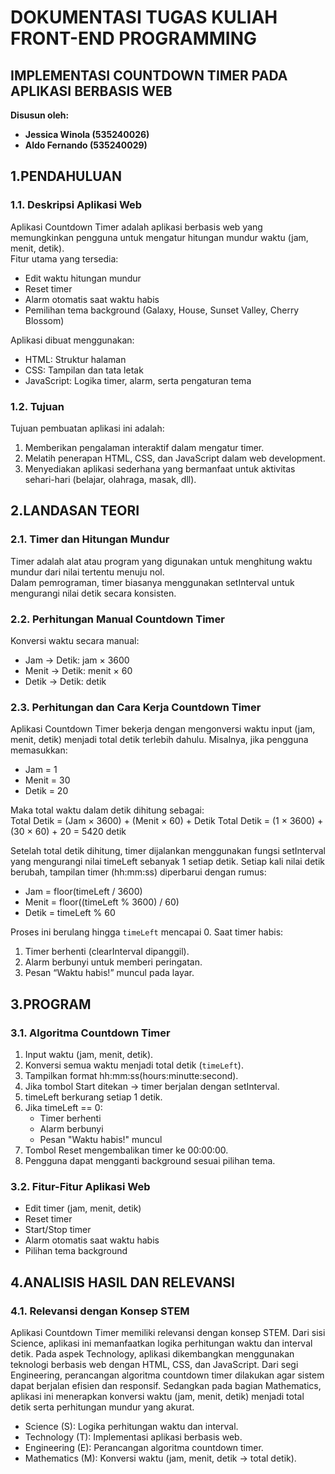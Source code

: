 # DOKUMENTASI TUGAS KULIAH FRONT-END PROGRAMMING

##  **IMPLEMENTASI COUNTDOWN TIMER PADA APLIKASI BERBASIS WEB**

**Disusun oleh:**  
- **Jessica Winola (535240026)**  
- **Aldo Fernando (535240029)**
  
## **1.PENDAHULUAN**

### **1.1. Deskripsi Aplikasi Web**
Aplikasi Countdown Timer adalah aplikasi berbasis web yang memungkinkan pengguna untuk mengatur hitungan mundur waktu (jam, menit, detik).  
Fitur utama yang tersedia:
- Edit waktu hitungan mundur  
- Reset timer  
- Alarm otomatis saat waktu habis  
- Pemilihan tema background (Galaxy, House, Sunset Valley, Cherry Blossom)  

Aplikasi dibuat menggunakan:  
- HTML: Struktur halaman  
- CSS: Tampilan dan tata letak  
- JavaScript: Logika timer, alarm, serta pengaturan tema  

### **1.2. Tujuan**
Tujuan pembuatan aplikasi ini adalah:  
1. Memberikan pengalaman interaktif dalam mengatur timer.  
2. Melatih penerapan HTML, CSS, dan JavaScript dalam web development.  
3. Menyediakan aplikasi sederhana yang bermanfaat untuk aktivitas sehari-hari (belajar, olahraga, masak, dll).  

## **2.LANDASAN TEORI**

### **2.1. Timer dan Hitungan Mundur**
Timer adalah alat atau program yang digunakan untuk menghitung waktu mundur dari nilai tertentu menuju nol.  
Dalam pemrograman, timer biasanya menggunakan setInterval untuk mengurangi nilai detik secara konsisten.  

### **2.2. Perhitungan Manual Countdown Timer**
Konversi waktu secara manual:  
- Jam → Detik: jam × 3600  
- Menit → Detik: menit × 60 
- Detik → Detik: detik

### **2.3. Perhitungan dan Cara Kerja Countdown Timer**
Aplikasi Countdown Timer bekerja dengan mengonversi waktu input (jam, menit, detik) menjadi total detik terlebih dahulu. Misalnya, jika pengguna memasukkan:  
- Jam = 1  
- Menit = 30  
- Detik = 20  

Maka total waktu dalam detik dihitung sebagai:  
Total Detik = (Jam × 3600) + (Menit × 60) + Detik
Total Detik = (1 × 3600) + (30 × 60) + 20 = 5420 detik


Setelah total detik dihitung, timer dijalankan menggunakan fungsi setInterval yang mengurangi nilai timeLeft sebanyak 1 setiap detik.
Setiap kali nilai detik berubah, tampilan timer (hh:mm:ss) diperbarui dengan rumus:  
- Jam = floor(timeLeft / 3600)
- Menit = floor((timeLeft % 3600) / 60)
- Detik = timeLeft % 60

Proses ini berulang hingga `timeLeft` mencapai 0. Saat timer habis:  
1. Timer berhenti (clearInterval dipanggil).  
2. Alarm berbunyi untuk memberi peringatan.  
3. Pesan “Waktu habis!” muncul pada layar.  

## **3.PROGRAM**

### **3.1. Algoritma Countdown Timer**
1. Input waktu (jam, menit, detik).  
2. Konversi semua waktu menjadi total detik (`timeLeft`).  
3. Tampilkan format hh:mm:ss(hours:minutte:second).  
4. Jika tombol Start ditekan → timer berjalan dengan setInterval.  
5. timeLeft berkurang setiap 1 detik.  
6. Jika timeLeft == 0:  
   - Timer berhenti  
   - Alarm berbunyi  
   - Pesan "Waktu habis!" muncul  
7. Tombol Reset mengembalikan timer ke 00:00:00.  
8. Pengguna dapat mengganti background sesuai pilihan tema.  

### **3.2. Fitur-Fitur Aplikasi Web**
- Edit timer (jam, menit, detik)  
- Reset timer  
- Start/Stop timer  
- Alarm otomatis saat waktu habis  
- Pilihan tema background  

## **4.ANALISIS HASIL DAN RELEVANSI**
### **4.1. Relevansi dengan Konsep STEM**
Aplikasi Countdown Timer memiliki relevansi dengan konsep STEM. Dari sisi Science, aplikasi ini memanfaatkan logika perhitungan waktu dan interval detik. Pada aspek Technology, 
aplikasi dikembangkan menggunakan teknologi berbasis web dengan HTML, CSS, dan JavaScript. Dari segi Engineering, perancangan algoritma countdown timer dilakukan agar sistem dapat berjalan efisien dan responsif.
Sedangkan pada bagian Mathematics, aplikasi ini menerapkan konversi waktu (jam, menit, detik) menjadi total detik serta perhitungan mundur yang akurat.  
- Science (S): Logika perhitungan waktu dan interval.  
- Technology (T): Implementasi aplikasi berbasis web.  
- Engineering (E): Perancangan algoritma countdown timer.  
- Mathematics (M): Konversi waktu (jam, menit, detik → total detik).  


